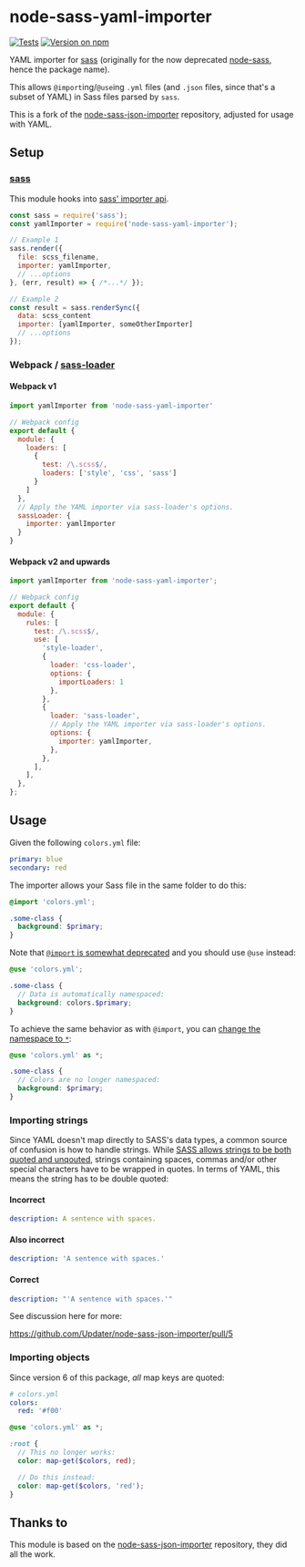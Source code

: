 # node-sass-yaml-importer

[![Tests](https://badgen.net/github/checks/loilo/node-sass-yaml-importer/master)](https://github.com/loilo/node-sass-yaml-importer/actions)
[![Version on npm](https://badgen.net/npm/v/node-sass-yaml-importer)](https://www.npmjs.com/package/node-sass-yaml-importer)

YAML importer for [sass](https://github.com/sass/sass) (originally for the now deprecated [node-sass](https://github.com/sass/node-sass), hence the package name).

This allows `@import`ing/`@use`ing `.yml` files (and `.json` files, since that's a subset of YAML) in Sass files parsed by `sass`.

This is a fork of the [node-sass-json-importer](https://github.com/Updater/node-sass-json-importer) repository, adjusted for usage with YAML.

## Setup

### [sass](https://github.com/sass/sass)

This module hooks into [sass' importer api](https://sass-lang.com/documentation/js-api#importer).

```javascript
const sass = require('sass');
const yamlImporter = require('node-sass-yaml-importer');

// Example 1
sass.render({
  file: scss_filename,
  importer: yamlImporter,
  // ...options
}, (err, result) => { /*...*/ });

// Example 2
const result = sass.renderSync({
  data: scss_content
  importer: [yamlImporter, someOtherImporter]
  // ...options
});
```

### Webpack / [sass-loader](https://github.com/jtangelder/sass-loader)

#### Webpack v1

```javascript
import yamlImporter from 'node-sass-yaml-importer'

// Webpack config
export default {
  module: {
    loaders: [
      {
        test: /\.scss$/,
        loaders: ['style', 'css', 'sass']
      }
    ]
  },
  // Apply the YAML importer via sass-loader's options.
  sassLoader: {
    importer: yamlImporter
  }
}
```

#### Webpack v2 and upwards

```javascript
import yamlImporter from 'node-sass-yaml-importer';

// Webpack config
export default {
  module: {
    rules: [
      test: /\.scss$/,
      use: [
        'style-loader',
        {
          loader: 'css-loader',
          options: {
            importLoaders: 1
          },
        },
        {
          loader: 'sass-loader',
          // Apply the YAML importer via sass-loader's options.
          options: {
            importer: yamlImporter,
          },
        },
      ],
    ],
  },
};
```

## Usage

Given the following `colors.yml` file:
```yaml
primary: blue
secondary: red
```

The importer allows your Sass file in the same folder to do this:

```scss
@import 'colors.yml';

.some-class {
  background: $primary;
}
```

Note that [`@import` is somewhat deprecated](https://sass-lang.com/documentation/at-rules/import) and you should use `@use` instead:

```scss
@use 'colors.yml';

.some-class {
  // Data is automatically namespaced:
  background: colors.$primary;
}
```

To achieve the same behavior as with `@import`, you can [change the namespace to `*`](https://sass-lang.com/documentation/at-rules/use#choosing-a-namespace):

```scss
@use 'colors.yml' as *;

.some-class {
  // Colors are no longer namespaced:
  background: $primary;
}
```

### Importing strings

Since YAML doesn't map directly to SASS's data types, a common source of confusion is how to handle strings. While [SASS allows strings to be both quoted and unqouted](http://sass-lang.com/documentation/file.SASS_REFERENCE.html#sass-script-strings), strings containing spaces, commas and/or other special characters have to be wrapped in quotes. In terms of YAML, this means the string has to be double quoted:

#### Incorrect

```yaml
description: A sentence with spaces.
```

#### Also incorrect

```yaml
description: 'A sentence with spaces.'
```

#### Correct

```yaml
description: "'A sentence with spaces.'"
```

See discussion here for more:

https://github.com/Updater/node-sass-json-importer/pull/5

### Importing objects

Since version 6 of this package, _all_ map keys are quoted:

```yaml
# colors.yml
colors:
  red: '#f00'
```

```scss
@use 'colors.yml' as *;

:root {
  // This no longer works:
  color: map-get($colors, red);

  // Do this instead:
  color: map-get($colors, 'red');
}
```

## Thanks to

This module is based on the [node-sass-json-importer](https://github.com/Updater/node-sass-json-importer) repository, they did all the work.
